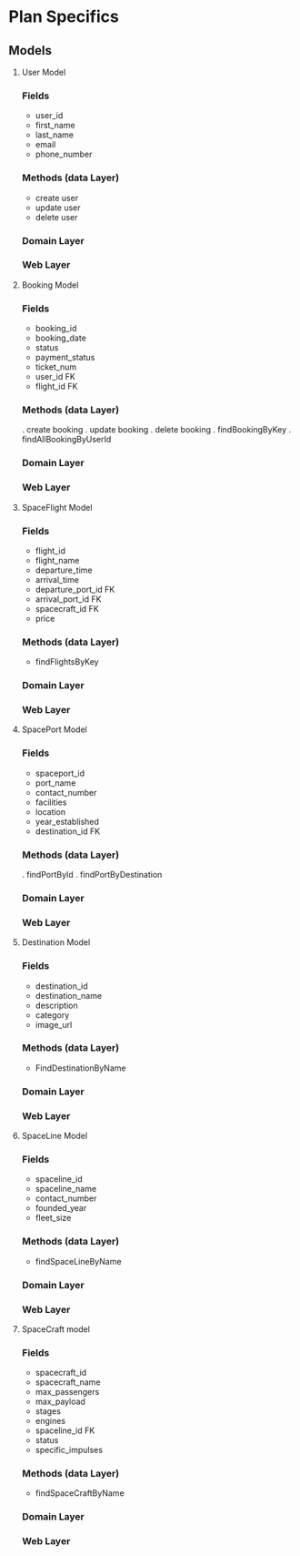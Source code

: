 # Plan Specifics
## Models
1. User Model
    ### Fields
    - user_id
    - first_name
    - last_name
    - email
    - phone_number
    ### Methods (data Layer)
    - create user
    - update user
    - delete user
    ### Domain Layer
    ### Web Layer
2. Booking Model
    ### Fields
    - booking_id
    - booking_date
    - status
    - payment_status
    - ticket_num 
    - user_id FK
    - flight_id FK
    ### Methods (data Layer)
    . create booking
    . update booking 
    . delete booking 
    . findBookingByKey
    . findAllBookingByUserId
    ### Domain Layer
    ### Web Layer
3. SpaceFlight Model
    ### Fields
    - flight_id
    - flight_name
    - departure_time
    - arrival_time
    - departure_port_id FK
    - arrival_port_id FK
    - spacecraft_id FK
    - price
    ### Methods (data Layer)
    - findFlightsByKey
    ### Domain Layer
    ### Web Layer
4. SpacePort Model
    ### Fields
    - spaceport_id 
    - port_name
    - contact_number
    - facilities
    - location
    - year_established
    - destination_id FK
    ### Methods (data Layer)
    . findPortById
    . findPortByDestination
    ### Domain Layer
    ### Web Layer
5. Destination Model
    ### Fields
    - destination_id 
    - destination_name
    - description
    - category
    - image_url
    ### Methods (data Layer)
    - FindDestinationByName
    ### Domain Layer
    ### Web Layer
6. SpaceLine Model
    ### Fields
    - spaceline_id
    - spaceline_name
    - contact_number
    - founded_year
    - fleet_size
    ### Methods (data Layer)
    - findSpaceLineByName
    ### Domain Layer
    ### Web Layer
7. SpaceCraft model
    ### Fields
    - spacecraft_id
    - spacecraft_name
    - max_passengers
    - max_payload
    - stages
    - engines
    - spaceline_id FK
    - status
    - specific_impulses
    ### Methods (data Layer)
    - findSpaceCraftByName
    ### Domain Layer
    ### Web Layer